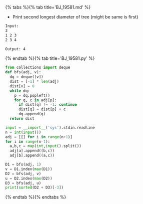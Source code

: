{% tabs %}{% tab title='BJ_19581.md' %}

* Print second longest diameter of tree (might be same is first)

```txt
Input:
3
1 2 3
2 3 4

Output: 4
```

{% endtab %}{% tab title='BJ_19581.py' %}

```py
from collections import deque
def bfs(adj, v):
  dq = deque([v])
  dist = [-1] * len(adj)
  dist[v] = 0
  while dq:
    p = dq.popleft()
    for q, c in adj[p]:
      if dist[q] != -1: continue
      dist[q] = dist[p] + c
      dq.append(q)
  return dist

input = __import__('sys').stdin.readline
n = int(input())
adj = [[] for i in range(n+1)]
for i in range(n-1):
  a,b,c = map(int,input().split())
  adj[a].append((b,c))
  adj[b].append((a,c))

D1 = bfs(adj, 1)
v = D1.index(max(D1))
D2 = bfs(adj, v)
u = D2.index(max(D2))
D3 = bfs(adj, u)
print(sorted(D2 + D3)[-3])
```

{% endtab %}{% endtabs %}
